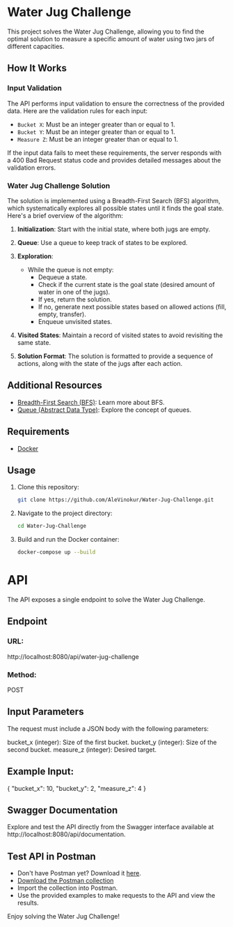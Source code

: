 # Water Jug Challenge

This project solves the Water Jug Challenge, allowing you to find the optimal solution to measure a specific amount of water using two jars of different capacities.

## How It Works

### Input Validation

The API performs input validation to ensure the correctness of the provided data. Here are the validation rules for each input:

- `Bucket X`: Must be an integer greater than or equal to 1.
- `Bucket Y`: Must be an integer greater than or equal to 1.
- `Measure Z`: Must be an integer greater than or equal to 1.

If the input data fails to meet these requirements, the server responds with a 400 Bad Request status code and provides detailed messages about the validation errors.

### Water Jug Challenge Solution

The solution is implemented using a Breadth-First Search (BFS) algorithm, which systematically explores all possible states until it finds the goal state. Here's a brief overview of the algorithm:

1. **Initialization**: Start with the initial state, where both jugs are empty.

2. **Queue**: Use a queue to keep track of states to be explored.

3. **Exploration**:
   - While the queue is not empty:
     - Dequeue a state.
     - Check if the current state is the goal state (desired amount of water in one of the jugs).
     - If yes, return the solution.
     - If no, generate next possible states based on allowed actions (fill, empty, transfer).
     - Enqueue unvisited states.

4. **Visited States**: Maintain a record of visited states to avoid revisiting the same state.

5. **Solution Format**: The solution is formatted to provide a sequence of actions, along with the state of the jugs after each action.

## Additional Resources

- [Breadth-First Search (BFS)](https://en.wikipedia.org/wiki/Breadth-first_search): Learn more about BFS.
- [Queue (Abstract Data Type)](https://en.wikipedia.org/wiki/Queue_(abstract_data_type)): Explore the concept of queues.

## Requirements

- [Docker](https://www.docker.com/products/docker-desktop/)

## Usage

1. Clone this repository:

   ```bash
   git clone https://github.com/AleVinokur/Water-Jug-Challenge.git


2. Navigate to the project directory:
    ```bash
    cd Water-Jug-Challenge
   
3. Build and run the Docker container:
    ```bash
    docker-compose up --build


# API
The API exposes a single endpoint to solve the Water Jug Challenge.

## Endpoint
### URL:
 http://localhost:8080/api/water-jug-challenge

### Method:
 POST

## Input Parameters
The request must include a JSON body with the following parameters:

bucket_x (integer): Size of the first bucket.
bucket_y (integer): Size of the second bucket.
measure_z (integer): Desired target.

## Example Input: 

{
  "bucket_x": 10,
  "bucket_y": 2,
  "measure_z": 4
}


## Swagger Documentation

Explore and test the API directly from the Swagger interface available at http://localhost:8080/api/documentation.

## Test API in Postman

- Don't have Postman yet? Download it [here](https://www.postman.com/downloads/).
- [Download the Postman collection](https://github.com/AleVinokur/Water-Jug-Challenge/blob/main/Water%20Bucket%20Challenge.postman_collection.json)
- Import the collection into Postman.
- Use the provided examples to make requests to the API and view the results.

Enjoy solving the Water Jug Challenge!